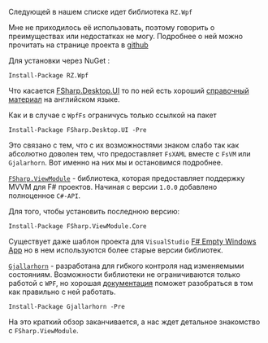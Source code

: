 
Следующей в нашем списке идет библиотека `RZ.Wpf`

Мне не приходилось её использовать, поэтому говорить о преимуществах или недостатках не могу. Подробнее о ней можно прочитать на странице проекта в [github](https://github.com/ruxo/WpfFs)

Для установки через NuGet :

`Install-Package RZ.Wpf`


Что касается [FSharp.Desktop.UI](http://fsprojects.github.io/FSharp.Desktop.UI/index.html) то по ней есть хороший [справочный материал](https://github.com/dmitry-a-morozov/fsharp-wpf-mvc-series) на английском языке. 

Как и в случае с `WpfFs` ограничусь только ссылкой на пакет

`Install-Package FSharp.Desktop.UI -Pre`

Это связано с тем, что с их возможностями знаком слабо так как 
абсолютно доволен тем, что предоставляет `FsXAML` вместе с `FsVM` или `Gjalarhorn`. Вот именно на них мы и остановимся подробнее.
  
[`FSharp.ViewModule`](https://github.com/fsprojects/FSharp.ViewModule) - библиотека, которая предоставляет поддержку 
MVVM для F# проектов. Начиная с версии `1.0.0` добавлено полноценное `C#-API`.

Для того, чтобы установить последнюю версию:

`Install-Package FSharp.ViewModule.Core`

Существует даже шаблон проекта для `VisualStudio` [F# Empty Windows App](https://marketplace.visualstudio.com/items?itemName=DanielMohl.FEmptyWindowsAppWPF)
но в нем используются более старые версии библиотек.

[`Gjallarhorn`](https://github.com/ReedCopsey/Gjallarhorn) - разработана для гибкого контроля над изменяемыми состояниям.
Возможности библиотеки не ограничиваются только работой с `WPF`, но хорошая [документация](http://reedcopsey.github.io/Gjallarhorn/) поможет разобраться в том как правильно с ней работать. 

`Install-Package Gjallarhorn -Pre`

На это краткий обзор заканчивается, а нас ждет детальное знакомство с `FSharp.ViewModule`.
